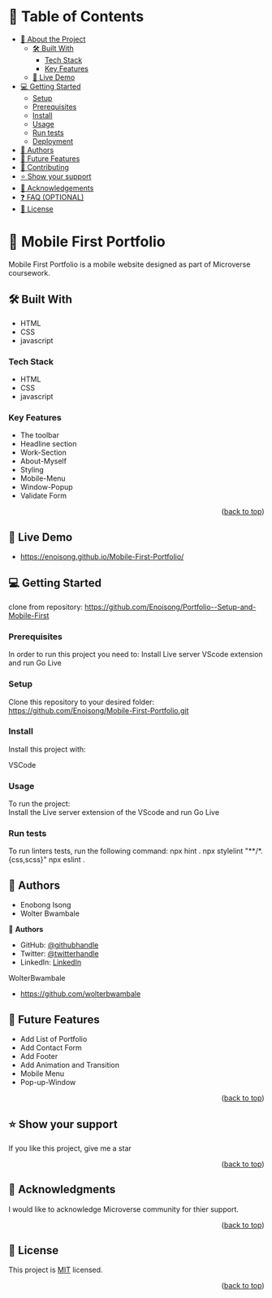  <a name="readme-top"></a>
 # 📗 Table of Contents
- [📖 About the Project](#about-project)
  - [🛠 Built With](#built-with)
    - [Tech Stack](#tech-stack)
    - [Key Features](#key-features)
  - [🚀 Live Demo](#live-demo)
- [💻 Getting Started](#getting-started)
  - [Setup](#setup)
  - [Prerequisites](#prerequisites)
  - [Install](#install)
  - [Usage](#usage)
  - [Run tests](#run-tests)
  - [Deployment](#triangular_flag_on_post-deployment)
- [👥 Authors](#authors)
- [🔭 Future Features](#future-features)
- [🤝 Contributing](#contributing)
- [⭐️ Show your support](#support)
- [🙏 Acknowledgements](#acknowledgements)
- [❓ FAQ (OPTIONAL)](#faq)
- [📝 License](#license)

<!-- PROJECT DESCRIPTION -->
# 📖  Mobile First Portfolio <a name="about-project"></a> 
 
Mobile First Portfolio is a mobile website designed as part of Microverse coursework.

## 🛠 Built With <a name="built-with"></a>

- HTML
- CSS
- javascript

### Tech Stack <a name="tech-stack"></a>
- HTML
- CSS
- javascript

<!-- Features -->
### Key Features <a name="key-features"></a>
- The toolbar
- Headline section
- Work-Section
- About-Myself
- Styling
- Mobile-Menu
- Window-Popup
- Validate Form

<p align="right">(<a href="#readme-top">back to top</a>)</p>

<!-- LIVE DEMO -->

## 🚀 Live Demo <a name="live-demo"></a>
- https://enoisong.github.io/Mobile-First-Portfolio/

## 💻 Getting Started <a name="getting-started"></a>
clone from repository: https://github.com/Enoisong/Portfolio--Setup-and-Mobile-First

### Prerequisites
In order to run this project you need to:
Install Live server VScode extension and run Go Live

### Setup
Clone this repository to your desired folder: 
https://github.com/Enoisong/Mobile-First-Portfolio.git

### Install
Install this project with:

 VSCode

### Usage

To run the project:  
Install the Live server extension of the VScode and run Go Live

### Run tests
To run linters tests, run the following command: 
npx hint .
npx stylelint "**/*.{css,scss}"
npx eslint .

<!-- AUTHORS -->
## 👥 Authors <a name="author"></a> 
- Enobong Isong
- Wolter Bwambale

👤 **Authors**
- GitHub: [@githubhandle](https://github.com/Enoisong)
- Twitter: [@twitterhandle](https://twitter.com/Enobongmisong)
- LinkedIn: [LinkedIn](https://www.linkedin.com/in/enobong-isong/)

WolterBwambale
- https://github.com/wolterbwambale

## 🔭 Future Features <a name="future-features"></a>

- Add List of Portfolio  
- Add Contact Form  
- Add Footer 
- Add Animation and Transition 
- Mobile Menu
- Pop-up-Window

<p align="right">(<a href="#readme-top">back to top</a>)</p>

<!-- SUPPORT -->

## ⭐️ Show your support <a name="support"></a>
If you like this project, give me a star

<p align="right">(<a href="#readme-top">back to top</a>)</p>

<!-- ACKNOWLEDGEMENTS -->
## 🙏 Acknowledgments <a name="acknowledgements"></a>
I would like to acknowledge Microverse community for thier support.

<p align="right">(<a href="#readme-top">back to top</a>)</p>

 
## 📝 License <a name="license"></a> 

This project is [MIT](./MIT.md) licensed.

<p align="right">(<a href="#readme-top">back to top</a>)</p>
